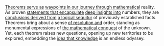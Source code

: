 
[Theorems serve as](1/1/2/3/2/3/.Theorem) [waypoints in our](1/1/3/1/2/1/1/.Point) [journey through mathematical](2/3/2/3/1/1/.Mathematics) reality. As proven [statements that encapsulate](1/1/2/3/2/1/.Formula) [deep insights into](3/1/3/3/1/2/1/3/3/.Insight) numbers, they are [conclusions derived from](2/3/1/1/2/3/.Conclusion) [a logical sequitur](2/2/2/3/1/1/3/.Hypothetical%20Syllogism) of previously established facts. Theorems bring about a sense [of resolution and](1/2/1/3/1/3/1/3/3/.Resolution) order, standing as monumental expressions of [the mathematical conquest](1/1/2/3/2/3/.Theorem) of the unknown. Yet, each theorem raises new questions, opening up new territories to be explored, embedding the [idea that knowledge](2/2/3/3/3/2/.Knowledge) is an endless odyssey.

